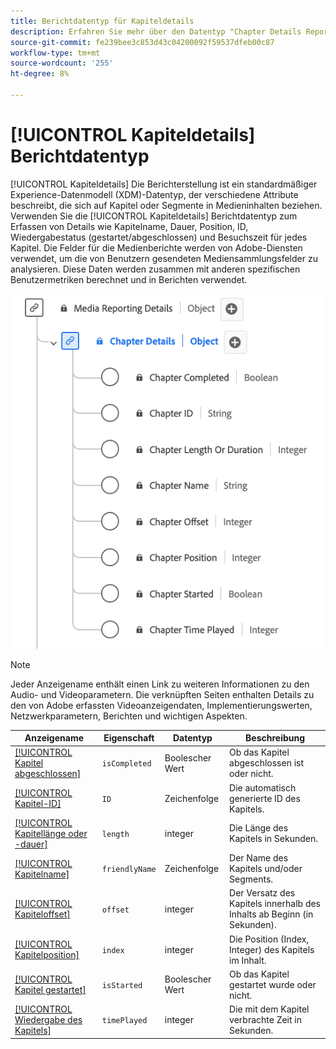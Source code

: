 ```yaml
---
title: Berichtdatentyp für Kapiteldetails
description: Erfahren Sie mehr über den Datentyp "Chapter Details Reporting Experience Data Model (XDM)".
source-git-commit: fe239bee3c853d43c04200092f59537dfeb00c87
workflow-type: tm+mt
source-wordcount: '255'
ht-degree: 8%

---
```


# [!UICONTROL Kapiteldetails] Berichtdatentyp

[!UICONTROL Kapiteldetails] Die Berichterstellung ist ein standardmäßiger Experience-Datenmodell (XDM)-Datentyp, der verschiedene Attribute beschreibt, die sich auf Kapitel oder Segmente in Medieninhalten beziehen. Verwenden Sie die [!UICONTROL Kapiteldetails] Berichtdatentyp zum Erfassen von Details wie Kapitelname, Dauer, Position, ID, Wiedergabestatus (gestartet/abgeschlossen) und Besuchszeit für jedes Kapitel. Die Felder für die Medienberichte werden von Adobe-Diensten verwendet, um die von Benutzern gesendeten Mediensammlungsfelder zu analysieren. Diese Daten werden zusammen mit anderen spezifischen Benutzermetriken berechnet und in Berichten verwendet.

![Ein Diagramm des Datentyps für die Kapiteldetails-Berichterstellung .](../images/data-types/chapter-details-reporting.png)

>[!NOTE]
>
>Jeder Anzeigename enthält einen Link zu weiteren Informationen zu den Audio- und Videoparametern. Die verknüpften Seiten enthalten Details zu den von Adobe erfassten Videoanzeigendaten, Implementierungswerten, Netzwerkparametern, Berichten und wichtigen Aspekten.

| Anzeigename | Eigenschaft | Datentyp | Beschreibung |
|-------------------------------------------------------------------------------------------------------------------------------------------------------------------------|---------------|-----------|--------------------------------------------------------------|
| [[!UICONTROL Kapitel abgeschlossen]](https://experienceleague.adobe.com/docs/media-analytics/using/implementation/variables/chapter-parameters.html#chapter-complete) | `isCompleted` | Boolescher Wert | Ob das Kapitel abgeschlossen ist oder nicht. |
| [[!UICONTROL Kapitel-ID]](https://experienceleague.adobe.com/docs/media-analytics/using/implementation/variables/chapter-parameters.html#chapter) | `ID` | Zeichenfolge | Die automatisch generierte ID des Kapitels. |
| [[!UICONTROL Kapitellänge oder -dauer]](https://experienceleague.adobe.com/docs/media-analytics/using/implementation/variables/chapter-parameters.html#chapter-length) | `length` | integer | Die Länge des Kapitels in Sekunden. |
| [[!UICONTROL Kapitelname]](https://experienceleague.adobe.com/docs/media-analytics/using/implementation/variables/chapter-parameters.html#chapter-name) | `friendlyName` | Zeichenfolge | Der Name des Kapitels und/oder Segments. |
| [[!UICONTROL Kapiteloffset]](https://experienceleague.adobe.com/docs/media-analytics/using/implementation/variables/chapter-parameters.html#chapter-offset) | `offset` | integer | Der Versatz des Kapitels innerhalb des Inhalts ab Beginn (in Sekunden). |
| [[!UICONTROL Kapitelposition]](https://experienceleague.adobe.com/docs/media-analytics/using/implementation/variables/chapter-parameters.html#chapter-position) | `index` | integer | Die Position (Index, Integer) des Kapitels im Inhalt. |
| [[!UICONTROL Kapitel gestartet]](https://experienceleague.adobe.com/docs/media-analytics/using/implementation/variables/chapter-parameters.html#chapter-start) | `isStarted` | Boolescher Wert | Ob das Kapitel gestartet wurde oder nicht. |
| [[!UICONTROL Wiedergabe des Kapitels]](https://experienceleague.adobe.com/docs/media-analytics/using/implementation/variables/chapter-parameters.html#chapter-time-spent) | `timePlayed` | integer | Die mit dem Kapitel verbrachte Zeit in Sekunden. |
